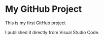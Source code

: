 # My GitHub Project

This is my first GitHub project

I published it directly from Visual Studio Code.